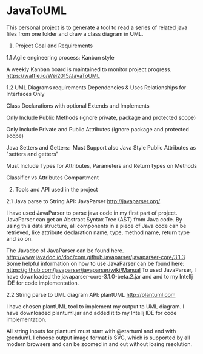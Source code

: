 # JavaToUML

This personal project is to generate a tool to read a series of related java files from one folder and draw a class diagram in UML. 

1.	Project Goal and Requirements

1.1	Agile engineering process: Kanban style

A weekly Kanban board is maintained to monitor project progress. https://waffle.io/Wei2015/JavaToUML
 
1.2	UML Diagrams requirements
Dependencies & Uses Relationships for Interfaces Only

Class Declarations with optional Extends and Implements

Only Include Public Methods (ignore private, package and protected scope)

Only Include Private and Public Attributes (ignore package and protected scope)

Java Setters and Getters:  Must Support also Java Style Public Attributes as "setters and getters"

Must Include Types for Attributes, Parameters and Return types on Methods

Classifier vs Attributes Compartment

2.	Tools and API used in the project

2.1	Java parse to String API: JavaParser http://javaparser.org/

I have used JavaParser to parse java code in my first part of project. JavaParser can get an Abstract Syntax Tree (AST) from Java code. By using this data structure, all components in a piece of Java code can be retrieved, like attribute declaration name, type, method name, return type and so on.

The Javadoc of JavaParser can be found here. http://www.javadoc.io/doc/com.github.javaparser/javaparser-core/3.1.3
Some helpful information on how to use JavaParser can be found here: https://github.com/javaparser/javaparser/wiki/Manual
To used JavaParser, I have downloaded the javaparser-core-3.1.0-beta.2.jar and and to my Intellj IDE for code implementation. 

2.2 String parse to UML diagram API: plantUML http://plantuml.com

I have chosen plantUML tool to implement my output to UML diagram. I have downloaded plantuml.jar and added it to my Intellj IDE for code implementation.

All string inputs for plantuml must start with @startuml and end with @enduml. I choose output image format is SVG, which is supported by all modern browsers and can be zoomed in and out without losing resolution. 

